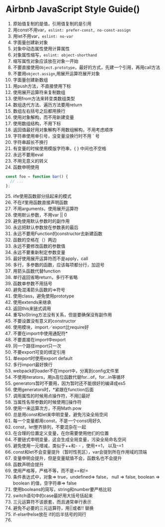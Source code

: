 # Airbnb JavaScript Style Guide()
1. 原始值复制的是值，引用值复制的是引用
2. 用const不用var，`eslint: prefer-const, no-const-assign`
3. 用let不用var，`eslint: no-var`
4. 字面量创建新对象
5. 对象中动态属性使用计算属性
6. 对象属性缩写，`eslint: object-shorthand`
7. 缩写属性对象应该放在对象一开始
8. 不要直接使用`Object.prototype`，最好的方式，先建一个引用，再用call方法
9. 不要用`object.assign`,用展开运算符展开对象
10. 字面量创建新数组
11. 用push方法，不直接使用下标
12. 使用展开运算符来复制数组
13. 使用from方法来转变类数组类型
14. 数组迭代方法、遍历方法要用return
15. 数组左右括号之后都用换行
16. 使用对象解构，而不用新建变量
17. 使用数组结构，不用下标
18. 返回值最好用对象解构不用数组解构，不用考虑顺序
19. 字符串使用单引号，没变量没换行时不用  `  号
20. 字符串超长不换行
21. 有变量的时候使用模版字符串，{ } 中间也不空格
22. 永远不要用eval
23. 不用无意义的转义
24. 函数申明使用
```javascript
const foo = function bar() {
  // ...
};
```
25. iife使用函数部分括起来的模式
26. 不在if里用函数直接声明函数
27. 不用arguments，使用展开运算符
28. 使用默认参数，不用var || 0
29. 避免使用默认参数时的副作用
30. 永远把默认参数放在参数表的最后
31. 永远不要用Function的constructor去新建函数
32. 函数的空格在（）两边
33. 永远不要修改函数的参数值
34. 永远不要重新制定参数变量
35. 最好使用展开运算符而不是apply，call
36. 多行，多参数的函数，应该每项都分行，加逗号
37. 用箭头函数代替function
38. 单行返回省略return，多行不省略
39. 函数单参数不用括号
40. 避免混淆箭头函数的=>符号
41. 使用class，避免使用prototype
42. 使用extends来继承
43. 返回this来链式调用
44. 重写toString方法没有关系，但是要确保没有副作用
45. 不要设置没有意义的constructor
46. 使用模块，import／export比require好
47. 不要在import中使用通配符*
48. 不要直接在import中export
49. 同一个路径import只一次
50. 不要export可变的绑定引用
51. 单export时使用export default
52. 多行import最好换行
53. webpack的loader不在import中，分离到config文件里
54. 不使用iterators，用js高位函数代替for…of，for…in等循环
55. generators暂时不要用，因为暂时还不能很好的编译成es5
56. 使用generators时，*紧跟在function后面
57. 调用属性的时候用点操作符，不用[]最好
58. 当属性名带参数的时候使用[]操作符
59. 使用`**`来运算次方，不用Math.pow
60. 总是用const和let来申明变量，避免污染全局空间
61. 每一个变量都用const，不是一个const用好久
62. const，let整齐排列，不要混杂在一起
63. 在合理的位置定义变量，在你需要使用他们的位置
64. 不要链式申明变量，这会生成全局变量，污染全局命名空间
65. 避免使用一元增减，类似于++和- - ，使用+=1， 以及-=1
66. const和let不会变量提升（暂时性死区），var会提到所在作用域的顶端
67. 变量申明会提升，但是变量赋值不会，函数名也不会提升
68. 函数声明会提升
69. 使用严格等，严格不等，而不是==和!=
70. 条件表达式中，对象=> true，undefined=> false， null => false, boolean => boolean 的值，空字符串=> false
71. 使用booleans的简写，string和number要严格比较
72. switch语句中的case最好用大括号括起来
73. 三元运算符不该嵌套，而且通常单行表示
74. 避免不必要的三元运算符，用||或者!! 替换
75. if-else中else放在 if的后半括号的同行
76. 